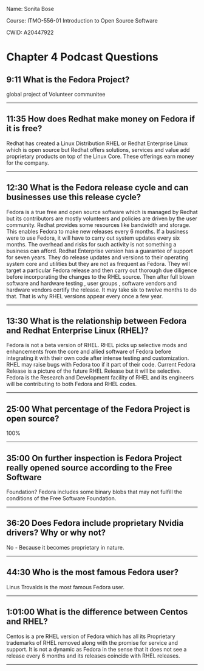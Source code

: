 
Name: Sonita Bose

Course: ITMO-556-01 Introduction to Open Source Software

CWID: A20447922

# Chapter 4 Podcast Questions  

## 9:11 What is the Fedora Project?

global project of Volunteer communitee

---

## 11:35 How does Redhat make money on Fedora if it is free?

Redhat has created a Linux Distribution RHEL or Redhat Enterprise Linux which is open source but Redhat offers solutions, services and value add proprietary products on top of the Linux Core. These offerings earn money for the company. 

---

## 12:30 What is the Fedora release cycle and can businesses use this release cycle?

Fedora is a true free and open source software which is managed by Redhat but its contributors are mostly volunteers and policies are driven by the user community. Redhat provides some resources like bandwidth and storage. This enables Fedora to make new releases every 6 months. If a business were to use Fedora, it will have to carry out system updates every six months. The overhead and risks for such activity is not something a business can afford. Redhat Enterprise version has a guarantee of support for seven years. They do release updates and versions to their operating system core and utilities but they are not as frequent as Fedora. They will target a particular Fedora release and then carry out thorough due diligence before incorporating the changes to the RHEL source. Then after full blown software and hardware testing , user groups , software vendors and hardware vendors certify the release. It may take six to twelve months to do that. That is why RHEL versions appear every once a few year.

---

## 13:30 What is the relationship between Fedora and Redhat Enterprise Linux (RHEL)?

Fedora is not a beta version of RHEL. RHEL picks up selective mods and enhancements from the core and allied software of Fedora before integrating it with their own code after intense testing and customization. RHEL may raise bugs with Fedora too if it part of their code. Current Fedora Release is a picture of the future RHEL Release but it will be selective. Fedora is the Research and Development facility of RHEL and its engineers will be contributing to both Fedora and RHEL codes.

---

## 25:00 What percentage of the Fedora Project is open source? 
100%

---

## 35:00 On further inspection is Fedora Project really opened source according to the Free Software
Foundation? 
Fedora includes some binary blobs that may not fulfill the conditions of the Free Software Foundation.

---

## 36:20 Does Fedora include proprietary Nvidia drivers? Why or why not?
No - Because it becomes proprietary in nature.

---

## 44:30 Who is the most famous Fedora user? 

Linus Trovalds is the most famous Fedora user.

---

## 1:01:00 What is the difference between Centos and RHEL? 

Centos is a pre RHEL version of Fedora which has all its Proprietary trademarks of RHEL removed along with the promise for service and support. 
It is not a dynamic as Fedora in the sense that it does not see a release every 6 months and its releases coincide with RHEL releases.

---
